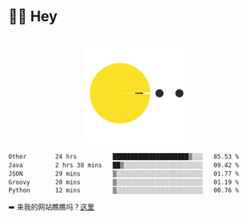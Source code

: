 
# 👋🏻 Hey
<div align="center">
	<br>
	<img src="https://raw.githubusercontent.com/Aniket965/Aniket965/master/pacman.svg?sanitize=true" width="200" height="200">
	<br>
</div>

<!--START_SECTION:waka-->

```txt
Other        24 hrs          █████████████████████▒░░░   85.53 %
Java         2 hrs 38 mins   ██▒░░░░░░░░░░░░░░░░░░░░░░   09.42 %
JSON         29 mins         ▒░░░░░░░░░░░░░░░░░░░░░░░░   01.77 %
Groovy       20 mins         ▒░░░░░░░░░░░░░░░░░░░░░░░░   01.19 %
Python       12 mins         ▒░░░░░░░░░░░░░░░░░░░░░░░░   00.76 %
```

<!--END_SECTION:waka-->

 ➡️  来我的网站瞧瞧吗？[这里](https://www.shaolongfei.com)

